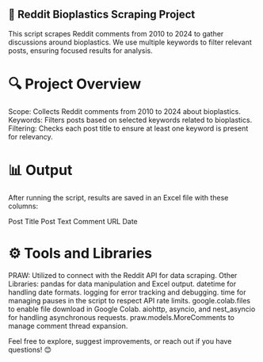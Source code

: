 ## 🌱 Reddit Bioplastics Scraping Project
This script scrapes Reddit comments from 2010 to 2024 to gather discussions around bioplastics. We use multiple keywords to filter relevant posts, ensuring focused results for analysis.

# 🔍 Project Overview
Scope: Collects Reddit comments from 2010 to 2024 about bioplastics.
Keywords: Filters posts based on selected keywords related to bioplastics.
Filtering: Checks each post title to ensure at least one keyword is present for relevancy.

# 📊 Output
After running the script, results are saved in an Excel file with these columns:

Post Title
Post Text
Comment
URL
Date

# ⚙️ Tools and Libraries
PRAW: Utilized to connect with the Reddit API for data scraping.
Other Libraries:
pandas for data manipulation and Excel output.
datetime for handling date formats.
logging for error tracking and debugging.
time for managing pauses in the script to respect API rate limits.
google.colab.files to enable file download in Google Colab.
aiohttp, asyncio, and nest_asyncio for handling asynchronous requests.
praw.models.MoreComments to manage comment thread expansion.

Feel free to explore, suggest improvements, or reach out if you have questions! 😊
